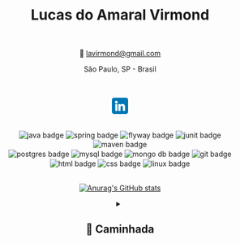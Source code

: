 <div align="center">
  
# <center> Lucas do Amaral Virmond </center>

  <br />
  
 📧 lavirmond@gmail.com

 <center>São Paulo, SP - Brasil</center>

 <br />

 <br />

[<img align="center" alt="lucasvirmond - LinkedIn" width="32px" src="./img/linkedinlogo.png" />][linkedin]

<br />

<img align="center" alt="java badge" src="https://img.shields.io/badge/-Java-383838?logo=oracle&logoColor=F80000&style=plastic" />
<img align="center" alt="spring badge" src="https://img.shields.io/badge/-Spring%20Boot-383838?logo=springboot&style=plastic" />
<img align="center" alt="flyway badge" src="https://img.shields.io/badge/-Flyway-383838?logo=flyway&logoColor=red&style=plastic" />
<img align="center" alt="junit badge" src="https://img.shields.io/badge/-JUnit-383838?logo=junit5&logoColor=25A162&style=plastic" />
<img align="center" alt="maven badge" src="https://img.shields.io/badge/-Maven-383838?logo=apachemaven&logoColor=red&style=plastic" />
<br />
<img align="center" alt="postgres badge" src="https://img.shields.io/badge/-PostgresSQL-383838?logo=postgresql&logoColor=blue&style=plastic" />
<img align="center" alt="mysql badge" src="https://img.shields.io/badge/-MySQL-383838?logo=mysql&logoColor=4479A1&style=plastic" />
<img align="center" alt="mongo db badge" src="https://img.shields.io/badge/-Mongo%20DB-383838?logo=mongodb&logoColor=47A248&style=plastic" />
<img align="center" alt="git badge" src="https://img.shields.io/badge/-Git-383838?logo=git&logoColor=coral&style=plastic" />
<img align="center" alt="html badge" src="https://img.shields.io/badge/-HTML5-383838?logo=html5&logoColor=E34F26&style=plastic" />
<img align="center" alt="css badge" src="https://img.shields.io/badge/-CSS3-383838?logo=css3&logoColor=1572B6&style=plastic" />
<img align="center" alt="linux badge" src="https://img.shields.io/badge/-Linux-383838?logo=linux&logoColor=FCC624&style=plastic" />

<br />

<br />

[![Anurag's GitHub stats](https://github-readme-stats.vercel.app/api?username=lucasvir&hide=prs,contribs&show_icons=true&theme=react&border_color=5b5b5b&rank_icon=github)](https://github.com/anuraghazra/github-readme-stats)

<!-- [![Top Langs](https://github-readme-stats.vercel.app/api/top-langs/?username=lucasvir&layout=compact)](https://github.com/anuraghazra/github-readme-stats) -->

<details>

<summary>
<h2>🏃 Caminhada</h2>  
</summary>

## <center>📓 Estudos</center>

### <center>Alura [2021/2023] </center> 

<br />

<center> <a href="https://cursos.alura.com.br/user/lucasvir/fullCertificate/ecfadd7e25a35fd70258f07ec755f6c2"> Certificações</a></center>


### <center>Rocketseat (Explorer) [05/2022 - 08/2023]</center> 

<br />

<center> <a href="https://app.rocketseat.com.br/certificates/813ddd10-fc3e-4213-ba0d-8132e2068f76"> Certificação</a> </center>

### <center> Java - Programação Orientada a Objetos (Prof. Nelio Alves) [08/2023 - 10/2023]</center> 

<br />

<center> <a href="https://www.udemy.com/certificate/UC-0d672a20-2a3e-441f-ae30-ef85422a732d/"> Certificação</a> </center>

<br />

<br />

--

<a href="https://www.flaticon.com/free-icons/linkedin" title="linkedin icons">Linkedin icons created by riajulislam - Flaticon</a>

</details>
</div>

[linkedin]: https://www.linkedin.com/in/lucasavirmond/
